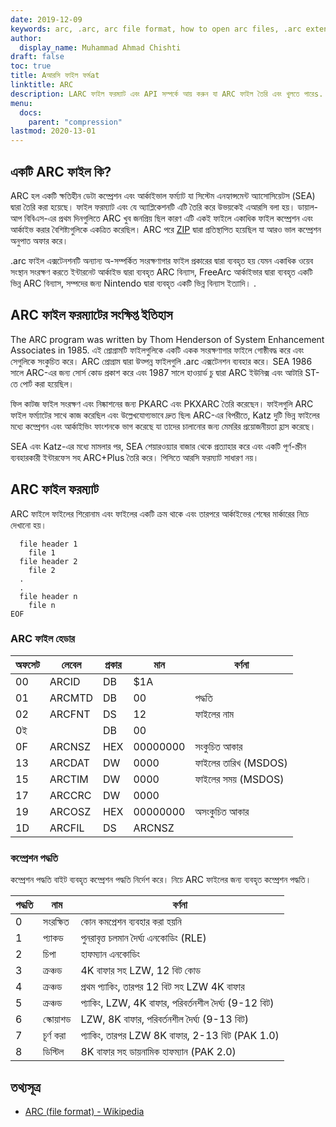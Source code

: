 ```yaml
---
date: 2019-12-09
keywords: arc, .arc, arc file format, how to open arc files, .arc extension, arc extension
author:
  display_name: Muhammad Ahmad Chishti
draft: false
toc: true
title: Aআরসি ফাইল ফর্মat
linktitle: ARC
description: LARC ফাইল ফরম্যাট এবং API সম্পর্কে আয় করুন যা ARC ফাইল তৈরি এবং খুলতে পারেs.
menu:
  docs:
    parent: "compression"
lastmod: 2020-13-01
---
```


## একটি ARC ফাইল কি?

ARC হল একটি ক্ষতিহীন ডেটা কম্প্রেশন এবং আর্কাইভাল ফর্ম্যাট যা সিস্টেম এনহ্যান্সমেন্ট অ্যাসোসিয়েটস (SEA) দ্বারা তৈরি করা হয়েছে। ফাইল ফরম্যাট এবং যে অ্যাপ্লিকেশনটি এটি তৈরি করে উভয়কেই এআরসি বলা হয়। ডায়াল-আপ বিবিএস-এর প্রথম দিনগুলিতে ARC খুব জনপ্রিয় ছিল কারণ এটি একই ফাইলে একাধিক ফাইল কম্প্রেশন এবং আর্কাইভ করার বৈশিষ্ট্যগুলিকে একত্রিত করেছিল। ARC পরে [ZIP](/compression/zip/) দ্বারা প্রতিস্থাপিত হয়েছিল যা আরও ভাল কম্প্রেশন অনুপাত অফার করে।

.arc ফাইল এক্সটেনশনটি অন্যান্য অ-সম্পর্কিত সংরক্ষণাগার ফাইল প্রকারের দ্বারা ব্যবহৃত হয় যেমন একাধিক ওয়েব সংস্থান সংরক্ষণ করতে ইন্টারনেট আর্কাইভ দ্বারা ব্যবহৃত ARC বিন্যাস, FreeArc আর্কাইভার দ্বারা ব্যবহৃত একটি ভিন্ন ARC বিন্যাস, সম্পদের জন্য Nintendo দ্বারা ব্যবহৃত একটি ভিন্ন বিন্যাস ইত্যাদি। .

## ARC ফাইল ফরম্যাটের সংক্ষিপ্ত ইতিহাস

The ARC program was written by Thom Henderson of System Enhancement Associates in 1985. এই প্রোগ্রামটি ফাইলগুলিকে একটি একক সংরক্ষণাগার ফাইলে গোষ্ঠীবদ্ধ করে এবং সেগুলিকে সংকুচিত করে। ARC প্রোগ্রাম দ্বারা উত্পন্ন ফাইলগুলি .arc এক্সটেনশন ব্যবহার করে। SEA 1986 সালে ARC-এর জন্য সোর্স কোড প্রকাশ করে এবং 1987 সালে হাওয়ার্ড চু দ্বারা ARC ইউনিক্স এবং আটারি ST-তে পোর্ট করা হয়েছিল।

ফিল কাটজ ফাইল সংরক্ষণ এবং নিষ্কাশনের জন্য PKARC এবং PKXARC তৈরি করেছেন। ফাইলগুলি ARC ফাইল ফর্ম্যাটের সাথে কাজ করেছিল এবং উল্লেখযোগ্যভাবে দ্রুত ছিল৷ ARC-এর বিপরীতে, Katz দুটি ভিন্ন ফাইলের মধ্যে কম্প্রেশন এবং আর্কাইভিং ফাংশনকে ভাগ করেছে যা তাদের চালানোর জন্য মেমরির প্রয়োজনীয়তা হ্রাস করেছে।

SEA এবং Katz-এর মধ্যে মামলার পর, SEA শেয়ারওয়্যার বাজার থেকে প্রত্যাহার করে এবং একটি পূর্ণ-স্ক্রীন ব্যবহারকারী ইন্টারফেস সহ ARC+Plus তৈরি করে। পিসিতে আরসি ফরম্যাট সাধারণ নয়।

## ARC ফাইল ফরম্যাট

ARC ফাইলে ফাইলের শিরোনাম এবং ফাইলের একটি ক্রম থাকে এবং তারপরে আর্কাইভের শেষের মার্কারের নিচে দেখানো হয়।

```console
  file header 1
    file 1
  file header 2
    file 2
  .
  .
  file header n
    file n
EOF
```

### ARC ফাইল হেডার ###

|অফসেট|লেবেল|প্রকার|মান|বর্ণনা|
|---|---|---|---|---|
|00|ARCID |DB|$1A| |
|01|ARCMTD|DB|00|পদ্ধতি|
|02|ARCFNT|DS|12|ফাইলের নাম|
|0ই| |DB|00| |
|0F|ARCNSZ|HEX|00000000|সংকুচিত আকার|
|13|ARCDAT|DW|0000|ফাইলের তারিখ (MSDOS)|
|15|ARCTIM|DW|0000|ফাইলের সময় (MSDOS)|
|17|ARCCRC|DW|0000| |
|19|ARCOSZ|HEX|00000000|অসংকুচিত আকার|
|1D|ARCFIL|DS|ARCNSZ| |

### কম্প্রেশন পদ্ধতি ###

কম্প্রেশন পদ্ধতি বাইট ব্যবহৃত কম্প্রেশন পদ্ধতি নির্দেশ করে। নিচে ARC ফাইলের জন্য ব্যবহৃত কম্প্রেশন পদ্ধতি।

|পদ্ধতি|নাম|বর্ণনা|
|---|---|---|
|0|সংরক্ষিত|কোন কমপ্রেশন ব্যবহার করা হয়নি|
|1|প্যাকড|পুনরাবৃত্ত চলমান দৈর্ঘ্য এনকোডিং (RLE)|
|2|চিপা | হাফম্যান এনকোডিং |
|3|ক্রঞ্চড|4K বাফার সহ LZW, 12 বিট কোড|
|4|ক্রঞ্চড|প্রথম প্যাকিং, তারপর 12 বিট সহ LZW 4K বাফার|
|5|ক্রঞ্চড|প্যাকিং, LZW, 4K বাফার, পরিবর্তনশীল দৈর্ঘ্য (9-12 বিট)|
|6|স্কোয়াশড|LZW, 8K বাফার, পরিবর্তনশীল দৈর্ঘ্য (9-13 বিট)|
|7|চূর্ণ করা|প্যাকিং, তারপর LZW 8K বাফার, 2-13 বিট (PAK 1.0)|
|8|ডিস্টিল|8K বাফার সহ ডায়নামিক হাফম্যান (PAK 2.0)|

## তথ্যসূত্র

- [ARC (file format) - Wikipedia](https://en.wikipedia.org/wiki/ARC_(file_format))

